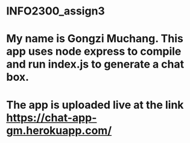 # INFO2300_assign3  <br />
# My name is Gongzi Muchang. This app uses node express to compile and run index.js to generate a chat box.  <br /> 
# The app is uploaded live at the link https://chat-app-gm.herokuapp.com/ <br />
